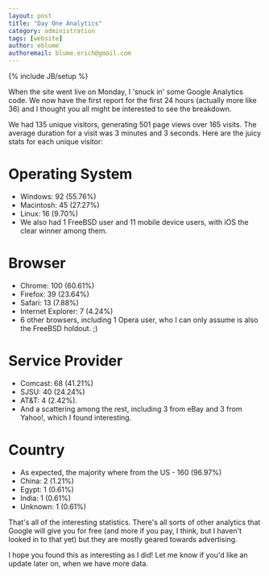 ```yaml
---
layout: post
title: "Day One Analytics"
category: administration
tags: [website]
author: eblume
authoremail: blume.erich@gmail.com
---
```

{% include JB/setup %}

When the site went live on Monday, I 'snuck in' some Google Analytics code. We now have the first report for the first 24 hours (actually more like 36) and I thought you all might be interested to see the breakdown.

We had 135 unique visitors, generating 501 page views over 165 visits. The average duration for a visit was 3 minutes and 3 seconds. Here are the juicy stats for each unique visitor:

# Operating System
* Windows: 92 (55.76%)
* Macintosh: 45 (27.27%)
* Linux: 16 (9.70%)
* We also had 1 FreeBSD user and 11 mobile device users, with iOS the clear winner among them.

# Browser
* Chrome: 100 (60.61%)
* Firefox: 39 (23.64%)
* Safari: 13 (7.88%)
* Internet Explorer: 7 (4.24%)
* 6 other browsers, including 1 Opera user, who I can only assume is also the FreeBSD holdout. ;)

# Service Provider
* Comcast: 68 (41.21%)
* SJSU: 40 (24.24%)
* AT&T: 4 (2.42%).
* And a scattering among the rest, including 3 from eBay and 3 from Yahoo!, which I found interesting.

# Country
* As expected, the majority where from the US - 160 (96.97%)
* China: 2 (1.21%)
* Egypt: 1 (0.61%)
* India: 1 (0.61%)
* Unknown: 1 (0.61%)

That's all of the interesting statistics. There's all sorts of other analytics that Google will give you for free (and more if you pay, I think, but I haven't looked in to that yet) but they are mostly geared towards advertising.

I hope you found this as interesting as I did! Let me know if you'd like an update later on, when we have more data.

